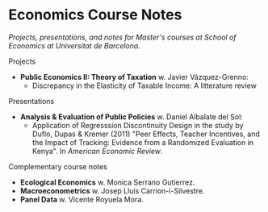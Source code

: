 # Economics Course Notes
*Projects, presentations, and notes for Master's courses at School of Economics at Universitat de Barcelona.*

Projects
* **Public Economics II: Theory of Taxation** w. Javier Vázquez-Grenno:
    - Discrepancy in the Elasticity of Taxable Income: A litterature review

Presentations
* **Analysis & Evaluation of Public Policies** w. Daniel Albalate del Sol:
    - Application of Regresssion Discontinuity Design in the study by Duflo, Dupas & Kremer (2011) "Peer Effects, Teacher Incentives, and the Impact of Tracking: Evidence from a Randomized Evaluation in Kenya". In *American Economic Review*.

Complementary course notes
* **Ecological Economics** w. Monica Serrano Gutierrez.
* **Macroeconometrics** w. Josep Lluís Carrion-i-Silvestre.
* **Panel Data** w. Vicente Royuela Mora.
